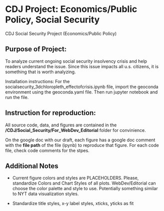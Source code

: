 # CDJ Project: Economics/Public Policy, Social Security

CDJ Social Security Project (Economics/Public Policy)

## Purpose of Project: 
To analyze current ongoing social security insolvency crisis and help readers understand the issue. Since this issue impacts all u.s. citizens, it is something that is worth analyzing. 

Installation instructions: 
For the socialsecurity_3dchloropleth_effectofcrisis.ipynb file, import the geoconda environment using the geoconda.yaml file. Then run jupyter notebook and run the file. 

## Instruction for reproduction:
All source code, data, and figures are contained in the **/CDJ/Social_Security/For_WebDev_Editorial** folder for convinience.

On the google doc with our draft, each figure has a google doc comment with the **file path** of the file (ipynb) to reproduce that figure. For each code file, check code comments for the stpes.


## Additional Notes 
- Current figure colors and styles are PLACEHOLDERS. Please, standardize Colors and Chart Styles of all plots. WebDev/Editorial can choose the color palette and style to use. Potentially something similar to NYT data visualization styles. 

- Standardize title styles, x-y label styles, xticks, yticks as fit
